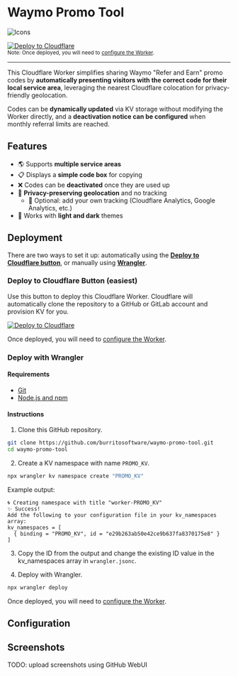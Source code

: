# Waymo Promo Tool
![Icons](https://skillicons.dev/icons?i=cloudflare,workers,ts)


[![Deploy to Cloudflare](https://deploy.workers.cloudflare.com/button)](https://deploy.workers.cloudflare.com/?url=https://github.com/burritosoftware/waymo-promo-tool)  
<sub>Note: Once deployed, you will need to [configure the Worker](#configuration).</sub>  

---
This Cloudflare Worker simplifies sharing Waymo "Refer and Earn" promo codes by **automatically presenting visitors with the correct code for their local service area**, leveraging the nearest Cloudflare colocation for privacy-friendly geolocation.

Codes can be **dynamically updated** via KV storage without modifying the Worker directly, and a **deactivation notice can be configured** when monthly referral limits are reached.

## Features
- 🌎 Supports **multiple service areas**
- 📋 Displays a **simple code box** for copying
- ❌ Codes can be **deactivated** once they are used up
- 🔎 **Privacy-preserving geolocation** and no tracking
  - 🧩 Optional: add your own tracking (Cloudflare Analytics, Google Analytics, etc.)
- 🌙 Works with **light and dark** themes

## Deployment
There are two ways to set it up: automatically using the [**Deploy to Cloudflare button**](#deploy-to-cloudflare-button-easiest), or manually using [**Wrangler**](#deploy-with-wrangler).

### Deploy to Cloudflare Button (easiest)
Use this button to deploy this Cloudflare Worker. Cloudflare will automatically clone the repository to a GitHub or GitLab account and provision KV for you.  

[![Deploy to Cloudflare](https://deploy.workers.cloudflare.com/button)](https://deploy.workers.cloudflare.com/?url=https://github.com/quacksire/waymo-promo-tool)

Once deployed, you will need to [configure the Worker](#configuration).

### Deploy with Wrangler
#### Requirements
- [Git](https://git-scm.com)
- [Node.js and npm](https://nodejs.org)

#### Instructions
1. Clone this GitHub repository.
```bash
git clone https://github.com/burritosoftware/waymo-promo-tool.git
cd waymo-promo-tool
```

2. Create a KV namespace with name `PROMO_KV`.
```bash
npx wrangler kv namespace create "PROMO_KV"
```
Example output:
```
🌀 Creating namespace with title "worker-PROMO_KV"
✨ Success!
Add the following to your configuration file in your kv_namespaces array:
kv_namespaces = [
  { binding = "PROMO_KV", id = "e29b263ab50e42ce9b637fa8370175e8" }
]
```
3. Copy the ID from the output and change the existing ID value in the kv_namespaces array in `wrangler.jsonc`.

4. Deploy with Wrangler.
```bash
npx wrangler deploy
```

Once deployed, you will need to [configure the Worker](#configuration).

## Configuration

## Screenshots
TODO: upload screenshots using GitHub WebUI


